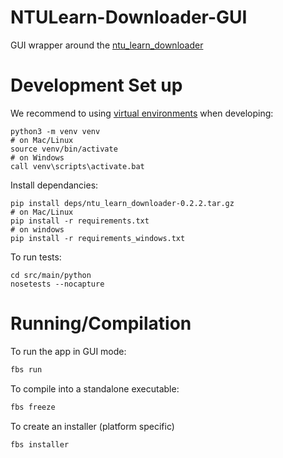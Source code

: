 # NTULearn-Downloader-GUI

GUI wrapper around the [ntu_learn_downloader](https://github.com/leafgecko/ntulearn_downloader)

# Development Set up

We recommend to using [virtual environments](https://docs.python.org/3/tutorial/venv.html) when developing:

```
python3 -m venv venv
# on Mac/Linux
source venv/bin/activate
# on Windows
call venv\scripts\activate.bat
```

Install dependancies:

```
pip install deps/ntu_learn_downloader-0.2.2.tar.gz
# on Mac/Linux
pip install -r requirements.txt
# on windows
pip install -r requirements_windows.txt
```

To run tests:
```
cd src/main/python
nosetests --nocapture
```

# Running/Compilation

To run the app in GUI mode:
```sh
fbs run
```

To compile into a standalone executable:
```sh
fbs freeze
```

To create an installer (platform specific)
```
fbs installer
```

